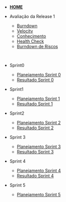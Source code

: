 
- [**HOME**](/)

- Avaliação da Release 1
  - [Burndown](sprints/release1/burndown.md)
  - [Velocity](sprints/release1/velocity.md)
  - [Conhecimento](sprints/release1/conhecimento.md)
  - [Health Check](sprints/release1/healthcheck.md)
  - [Burndown de Riscos](sprints/release1/riscos.md)

<br />

- Sprint0
  - [Planejamento Sprint 0](sprints/sprint0/planning0.md)
  - [Resultado Sprint 0](sprints/sprint0/results0.md)

- Sprint1
  - [Planejamento Sprint 1](sprints/sprint1/planning1.md)
  - [Resultado Sprint 1](sprints/sprint1/results1.md)

- Sprint2
  - [Planejamento Sprint 2](sprints/sprint2/planning2.md)
  - [Resultado Sprint 2](sprints/sprint2/results2.md)

- Sprint 3
  - [Planejamento Sprint 3](sprints/sprint3/planning3.md)
  - [Resultado Sprint 3](sprints/sprint3/results3.md)

- Sprint 4
  - [Planejamento Sprint 4](sprints/sprint4/planning4.md)
  - [Resultado Sprint 4](sprints/sprint4/results4.md)

- Sprint 5
  - [Planejamento Sprint 5](sprints/sprint5/planning5.md)
